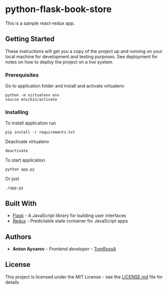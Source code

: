 # python-flask-book-store

This is a sample react-redux app.

## Getting Started

These instructions will get you a copy of the project up and running on your local machine for development and testing purposes. See deployment for notes on how to deploy the project on a live system.

### Prerequisites

Go to application folder and install and activate virtualenv

```
python -m virtualenv env
source env/bin/activate
```

### Installing

To install application run

```
pip install -r requirements.txt
```

Deactivate virtualenv

```
deactivate
```

To start application

```
python app.py
```

Or just

```
./app.py
```

## Built With

* [Flask](https://reactjs.org) - A JavaScript library for building user interfaces
* [Redux](https://redux.js.org) - Predictable state container for JavaScript apps

## Authors

* **Anton Ayvarov** - *Frontend developer* - [TomRossA](https://github.com/TomRossA)

## License

This project is licensed under the MIT License - see the [LICENSE.md](LICENSE.md) file for details